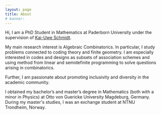 ```yaml
---
layout: page
title: About
# banner: 
---
```


Hi, I am a PhD Student in Mathematics at Paderborn University under the supervision of [Kai-Uwe Schmidt](https://math.uni-paderborn.de/en/ag/dm).

My main research interest is Algebraic Combinatorics. In particular, I study problems connected to coding theory and finite geometry. I am especially interested in codes and designs as subsets of association schemes and using method from linear and semidefinite programming to solve questions arising in combinatorics. 

Further, I am passionate about promoting inclusivity and diversity in the academic community.

I obtained my bachelor’s and master’s degree in Mathematics (both with a minor in Physics) at Otto von Guericke University Magdeburg, Germany. During my master's studies, I was an exchange student at NTNU Trondheim, Norway.

